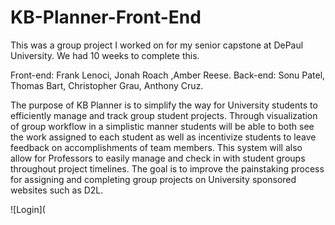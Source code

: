 # KB-Planner-Front-End
This was a group project I worked on for my senior capstone at DePaul University. We had 10 weeks to complete this. 

Front-end: Frank Lenoci, Jonah Roach ,Amber Reese. 
Back-end: Sonu Patel, Thomas Bart, Christopher Grau, Anthony Cruz.


The purpose of KB Planner is to simplify the way for University students to efficiently manage and track group student projects. Through visualization of group workflow in a simplistic manner students will be able to both see the work assigned to each student as well as incentivize students to leave feedback on accomplishments of team members. This system will also allow for Professors to easily manage and check in with student groups throughout project timelines. The goal is to improve the painstaking process for assigning and completing group projects on University sponsored websites such as D2L. 

![Login](
